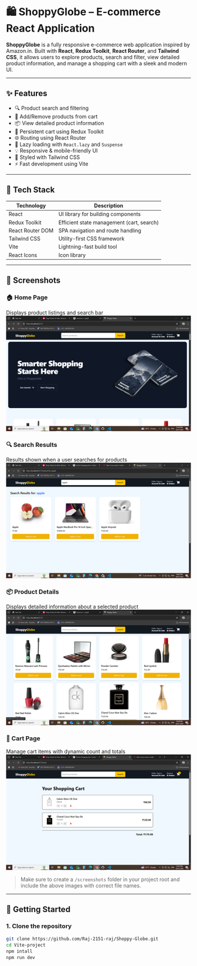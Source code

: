 # 🛍️ ShoppyGlobe – E-commerce React Application

**ShoppyGlobe** is a fully responsive e-commerce web application inspired by Amazon.in. Built with **React**, **Redux Toolkit**, **React Router**, and **Tailwind CSS**, it allows users to explore products, search and filter, view detailed product information, and manage a shopping cart with a sleek and modern UI.

---

## ✨ Features

- 🔍 Product search and filtering
- 🛒 Add/Remove products from cart
- 📦 View detailed product information
- 🔁 Persistent cart using Redux Toolkit
- 🌐 Routing using React Router
- 🚀 Lazy loading with `React.lazy` and `Suspense`
- 💡 Responsive & mobile-friendly UI
- 🎨 Styled with Tailwind CSS
- ⚡ Fast development using Vite

---

## 🧱 Tech Stack

| Technology       | Description                           |
|------------------|----------------------------------------|
| React            | UI library for building components     |
| Redux Toolkit    | Efficient state management (cart, search) |
| React Router DOM | SPA navigation and route handling      |
| Tailwind CSS     | Utility-first CSS framework            |
| Vite             | Lightning-fast build tool              |
| React Icons      | Icon library                           |

---

## 📸 Screenshots

### 🏠 Home Page
Displays product listings and search bar  
![Home](src/assets/image.png)

### 🔍 Search Results
Results shown when a user searches for products  
![Search](src/assets/Search.png)

### 📦 Product Details
Displays detailed information about a selected product  
![Detail](src/assets/deatail.png)

### 🛒 Cart Page
Manage cart items with dynamic count and totals  
![Cart](/src/assets/cart.png)

> Make sure to create a `/screenshots` folder in your project root and include the above images with correct file names.

---

## 🚀 Getting Started

### 1. Clone the repository

```bash
git clone https://github.com/Raj-2151-raj/Shoppy-Globe.git
cd Vite-project
npm intall
npm run dev
